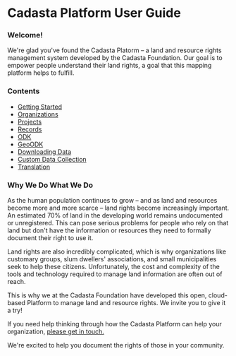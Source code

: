 # Cadasta Platform User Guide

### Welcome!

We're glad you've found the Cadasta Platorm – a land and resource rights management system developed by the Cadasta Foundation. Our goal is to empower people understand their land rights, a goal that this mapping platform helps to fulfill.

### Contents

* [Getting Started](1-gettingstarted.md)
* [Organizations](2-organizations.md)
* [Projects](projects.md)
* [Records](records.md)
* [ODK](odkcollect.md)
* [GeoODK](geoodkcollect.md)
* [Downloading Data](download.md)
* [Custom Data Collection](XLSForms.md)
* [Translation](/en/translation.md)

### Why We Do What We Do

As the human population continues to grow – and as land and resources become more and more scarce – land rights become increasingly important. An estimated 70% of land in the developing world remains undocumented or unregistered. This can pose serious problems for people who rely on that land but don't have the information or resources they need to formally document their right to use it.

Land rights are also incredibly complicated, which is why organizations like customary groups, slum dwellers' associations, and small municipalities seek to help these citizens. Unfortunately, the cost and complexity of the tools and technology required to manage land information are often out of reach.

This is why we at the Cadasta Foundation have developed this open, cloud-based Platform to manage land and resource rights. We invite you to give it a try!

If you need help thinking through how the Cadasta Platform can help your organization, [please get in touch. ](http://cadasta.org/contact/)

We're excited to help you document the rights of those in your community.

